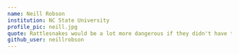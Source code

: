 ```yaml
---
name: Neill Robson
institution: NC State University
profile_pic: neill.jpg
quote: Rattlesnakes would be a lot more dangerous if they didn't have the rattle. -Louis Sachar
github_user: neillrobson
---
```

